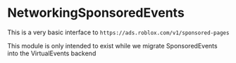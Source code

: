 # NetworkingSponsoredEvents

This is a very basic interface to `https://ads.roblox.com/v1/sponsored-pages`

This module is only intended to exist while we migrate SponsoredEvents into the VirtualEvents backend
